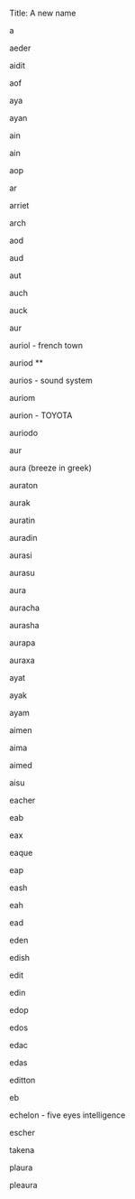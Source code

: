 Title: A new name


a

aeder

aidit

aof

aya

ayan

ain

ain

aop

ar

arriet

arch

aod

aud

aut

auch

auck

aur

auriol - french town

auriod **

aurios - sound system

auriom

aurion - TOYOTA

auriodo

aur


aura (breeze in greek)

auraton

aurak

auratin

auradin

aurasi

aurasu

aura

auracha

aurasha

aurapa

auraxa


ayat

ayak

ayam

aimen

aima

aimed

aisu

eacher

eab

eax

eaque

eap

eash

eah

ead

eden

edish

edit

edin

edop

edos

edac

edas

editton

eb

echelon - five eyes intelligence

escher

takena

plaura

pleaura














